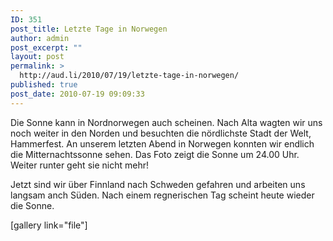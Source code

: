 ```yaml
---
ID: 351
post_title: Letzte Tage in Norwegen
author: admin
post_excerpt: ""
layout: post
permalink: >
  http://aud.li/2010/07/19/letzte-tage-in-norwegen/
published: true
post_date: 2010-07-19 09:09:33
---
```

Die Sonne kann in Nordnorwegen auch scheinen. Nach Alta wagten wir uns noch weiter in den Norden und besuchten die nördlichste Stadt der Welt, Hammerfest. An unserem letzten Abend in Norwegen konnten wir endlich die Mitternachtssonne sehen. Das Foto zeigt die Sonne um 24.00 Uhr. Weiter runter geht sie nicht mehr!

Jetzt sind wir über Finnland nach Schweden gefahren und arbeiten uns langsam anch Süden. Nach einem regnerischen Tag scheint heute wieder die Sonne.

[gallery link="file"]